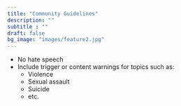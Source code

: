 ```yaml
---
title: "Community Guidelines"
description: ""
subtitle : ""
draft: false
bg_image: "images/feature2.jpg"
---
```


* No hate speech
* Include trigger or content warnings for topics such as:
  * Violence
  * Sexual assault
  * Suicide
  * etc.

